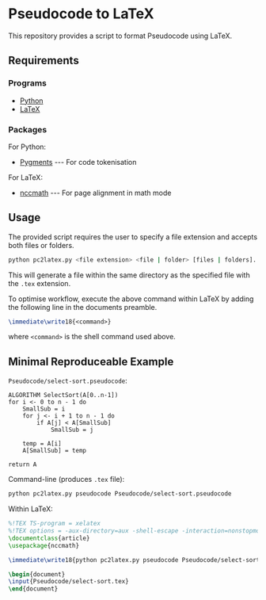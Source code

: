# Pseudocode to LaTeX

This repository provides a script to format Pseudocode using LaTeX.

## Requirements

### Programs

- [Python](https://www.python.org/downloads/)
- [LaTeX](https://www.latex-project.org/get/)

### Packages

For Python:

- [Pygments](https://pypi.org/project/Pygments/) --- For code tokenisation

For LaTeX:

- [nccmath](https://ctan.org/pkg/nccmath) --- For page alignment in math mode

## Usage

The provided script requires the user to specify a file extension and accepts both files or folders.

```bash
python pc2latex.py <file extension> <file | folder> [files | folders]...
```

This will generate a file within the same directory as the specified file with the `.tex` extension.

To optimise workflow, execute the above command within LaTeX by adding the following line in the documents preamble.

```tex
\immediate\write18{<command>}
```

where `<command>` is the shell command used above.

## Minimal Reproduceable Example

`Pseudocode/select-sort.pseudocode`:

```pseudocode
ALGORITHM SelectSort(A[0..n-1])
for i <- 0 to n - 1 do
    SmallSub = i
    for j <- i + 1 to n - 1 do
        if A[j] < A[SmallSub]
            SmallSub = j

    temp = A[i]
    A[SmallSub] = temp

return A
```

Command-line (produces `.tex` file):

```bash
python pc2latex.py pseudocode Pseudocode/select-sort.pseudocode
```

Within LaTeX:

```tex
%!TEX TS-program = xelatex
%!TEX options = -aux-directory=aux -shell-escape -interaction=nonstopmode -synctex=1 "%DOC%"
\documentclass{article}
\usepackage{nccmath}

\immediate\write18{python pc2latex.py pseudocode Pseudocode/select-sort.pseudocode}

\begin{document}
\input{Pseudocode/select-sort.tex}
\end{document}
```

